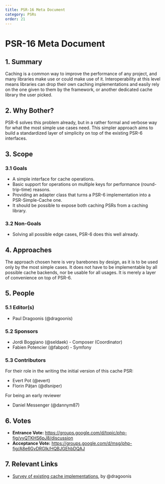 ```yaml
---
title: PSR-16 Meta Document
category: PSRs
order: 21
---
```


# PSR-16 Meta Document

## 1. Summary

Caching is a common way to improve the performance of any project, and many
libraries make use or could make use of it. Interoperability at this level
means libraries can drop their own caching implementations and easily rely
on the one given to them by the framework, or another dedicated cache
library the user picked.

## 2. Why Bother?

PSR-6 solves this problem already, but in a rather formal and verbose way for
what the most simple use cases need. This simpler approach aims to build a
standardized layer of simplicity on top of the existing PSR-6 interfaces.

## 3. Scope

### 3.1 Goals

* A simple interface for cache operations.
* Basic support for operations on multiple keys for performance (round-trip-time)
  reasons.
* Providing an adapter class that turns a PSR-6 implementation into a
  PSR-Simple-Cache one.
* It should be possible to expose both caching PSRs from a caching library.

### 3.2 Non-Goals

* Solving all possible edge cases, PSR-6 does this well already.

## 4. Approaches

The approach chosen here is very barebones by design, as it is to be used
only by the most simple cases. It does not have to be implementable by all
possible cache backends, nor be usable for all usages. It is merely a layer
of convenience on top of PSR-6.

## 5. People

### 5.1 Editor(s)

* Paul Dragoonis (@dragoonis)

### 5.2 Sponsors

* Jordi Boggiano (@seldaek) - Composer (Coordinator)
* Fabien Potencier (@fabpot) - Symfony

### 5.3 Contributors

For their role in the writing the initial version of this cache PSR:

* Evert Pot (@evert)
* Florin Pățan (@dlsniper)

For being an early reviewer

* Daniel Messenger (@dannym87)

## 6. Votes

* **Entrance Vote:**  https://groups.google.com/d/topic/php-fig/vyQTKHS6pJ8/discussion
* **Acceptance Vote:**  https://groups.google.com/d/msg/php-fig/A8e6GvDRGIk/HQBJGEhbDQAJ

## 7. Relevant Links

* [Survey of existing cache implementations][1], by @dragoonis

[1]: https://docs.google.com/spreadsheet/ccc?key=0Ak2JdGialLildEM2UjlOdnA4ekg3R1Bfeng5eGlZc1E#gid=0
